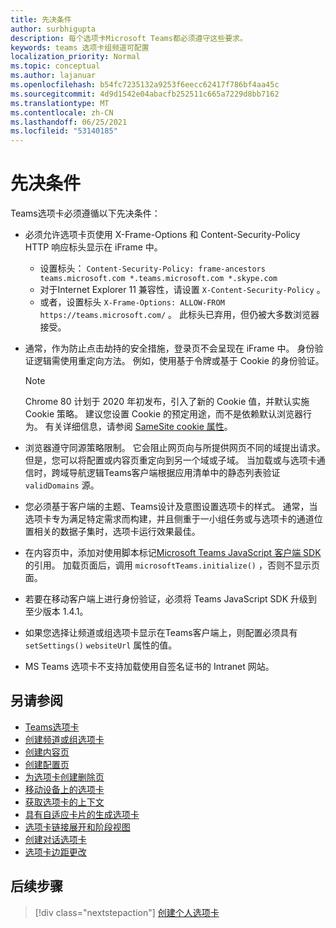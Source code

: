 ```yaml
---
title: 先决条件
author: surbhigupta
description: 每个选项卡Microsoft Teams都必须遵守这些要求。
keywords: teams 选项卡组频道可配置
localization_priority: Normal
ms.topic: conceptual
ms.author: lajanuar
ms.openlocfilehash: b54fc7235132a9253f6eecc62417f786bf4aa45c
ms.sourcegitcommit: 4d9d1542e04abacfb252511c665a7229d8bb7162
ms.translationtype: MT
ms.contentlocale: zh-CN
ms.lasthandoff: 06/25/2021
ms.locfileid: "53140185"
---
```

# <a name="prerequisites"></a>先决条件

Teams选项卡必须遵循以下先决条件：

* 必须允许选项卡页使用 X-Frame-Options 和 Content-Security-Policy HTTP 响应标头显示在 iFrame 中。
  * 设置标头： `Content-Security-Policy: frame-ancestors teams.microsoft.com *.teams.microsoft.com *.skype.com`
  * 对于Internet Explorer 11 兼容性，请设置 `X-Content-Security-Policy` 。
  * 或者，设置标头 `X-Frame-Options: ALLOW-FROM https://teams.microsoft.com/` 。 此标头已弃用，但仍被大多数浏览器接受。

* 通常，作为防止点击劫持的安全措施，登录页不会呈现在 iFrame 中。 身份验证逻辑需使用重定向方法。 例如，使用基于令牌或基于 Cookie 的身份验证。

    > [!NOTE]
    > Chrome 80 计划于 2020 年初发布，引入了新的 Cookie 值，并默认实施 Cookie 策略。 建议您设置 Cookie 的预定用途，而不是依赖默认浏览器行为。 有关详细信息，请参阅 [SameSite cookie 属性](../../resources/samesite-cookie-update.md)。

* 浏览器遵守同源策略限制。 它会阻止网页向与所提供网页不同的域提出请求。 但是，您可以将配置或内容页重定向到另一个域或子域。 当加载或与选项卡通信时，跨域导航逻辑Teams客户端根据应用清单中的静态列表验证 `validDomains` 源。

* 您必须基于客户端的主题、Teams设计及意图设置选项卡的样式。 通常，当选项卡专为满足特定需求而构建，并且侧重于一小组任务或与选项卡的通道位置相关的数据子集时，选项卡运行效果最佳。

* 在内容页中，添加对使用脚本标记[Microsoft Teams JavaScript 客户端 SDK](/javascript/api/overview/msteams-client)的引用。 加载页面后，调用 `microsoftTeams.initialize()` ，否则不显示页面。

* 若要在移动客户端上进行身份验证，必须将 Teams JavaScript SDK 升级到至少版本 1.4.1。

* 如果您选择让频道或组选项卡显示在Teams客户端上，则配置必须具有 `setSettings()` `websiteUrl` 属性的值。

* MS Teams 选项卡不支持加载使用自签名证书的 Intranet 网站。

## <a name="see-also"></a>另请参阅

* [Teams选项卡](~/tabs/what-are-tabs.md)
* [创建频道或组选项卡](~/tabs/how-to/create-channel-group-tab.md)
* [创建内容页](~/tabs/how-to/create-tab-pages/content-page.md)
* [创建配置页](~/tabs/how-to/create-tab-pages/configuration-page.md)
* [为选项卡创建删除页](~/tabs/how-to/create-tab-pages/removal-page.md)
* [移动设备上的选项卡](~/tabs/design/tabs-mobile.md)
* [获取选项卡的上下文](~/tabs/how-to/access-teams-context.md)
* [具有自适应卡片的生成选项卡](~/tabs/how-to/build-adaptive-card-tabs.md)
* [选项卡链接展开和阶段视图](~/tabs/tabs-link-unfurling.md)
* [创建对话选项卡](~/tabs/how-to/conversational-tabs.md)
* [选项卡边距更改](~/resources/removing-tab-margins.md)

## <a name="next-step"></a>后续步骤

> [!div class="nextstepaction"]
> [创建个人选项卡](~/tabs/how-to/create-personal-tab.md)
